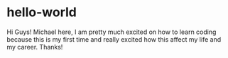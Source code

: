 # hello-world
Hi Guys!
Michael here, I am pretty much excited on how to learn coding because this is my first time and really excited how this affect my life and my career. Thanks!

